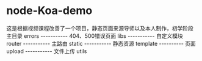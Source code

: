 # node-Koa-demo
这是根据视频课程改善了一个项目，静态页面来源导师以及本人制作，初学阶段
主目录
    errors  ----------- 404、500错误页面
    libs    ----------- 自定义模块
    router  ----------- 主路由
    static  ----------- 静态资源
    template ---------- 页面
    upload  ----------- 文件上传
    utils

